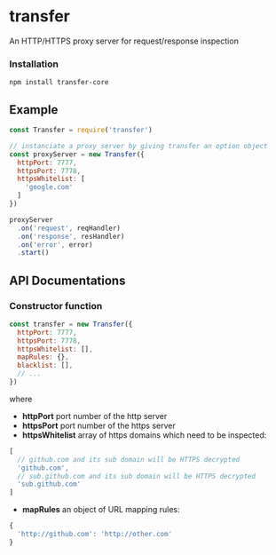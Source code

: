# transfer

An HTTP/HTTPS proxy server for request/response inspection

### Installation

`npm install transfer-core`

## Example

```js
const Transfer = require('transfer')

// instanciate a proxy server by giving transfer an option object
const proxyServer = new Transfer({
  httpPort: 7777,
  httpsPort: 7778,
  httpsWhitelist: [
    'google.com'
  ]
})

proxyServer
  .on('request', reqHandler)
  .on('response', resHandler)
  .on('error', error)
  .start()
```

## API Documentations

### Constructor function

```js
const transfer = new Transfer({
  httpPort: 7777,
  httpsPort: 7778,
  httpsWhitelist: [],
  mapRules: {},
  blacklist: [],
  // ...
})
```
where

- **httpPort** port number of the http server
- **httpsPort** port number of the https server
- **httpsWhitelist** array of https domains which need to be inspected:
```js
[
  // github.com and its sub domain will be HTTPS decrypted
  'github.com', 
  // sub.github.com and its sub domain will be HTTPS decrypted
  'sub.github.com'
]
```
- **mapRules** an object of URL mapping rules:
```js
{
  'http://github.com': 'http://other.com'
}
```

